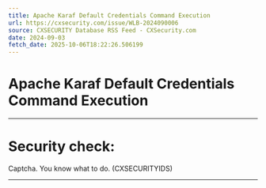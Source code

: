 ```yaml
---
title: Apache Karaf Default Credentials Command Execution
url: https://cxsecurity.com/issue/WLB-2024090006
source: CXSECURITY Database RSS Feed - CXSecurity.com
date: 2024-09-03
fetch_date: 2025-10-06T18:22:26.506199
---
```


# Apache Karaf Default Credentials Command Execution

---

# Security check:

Captcha. You know what to do. (CXSECURITYIDS)

---